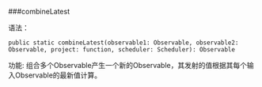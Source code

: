 ###combineLatest

语法：
```
public static combineLatest(observable1: Observable, observable2: Observable, project: function, scheduler: Scheduler): Observable
```

功能:
组合多个Observable产生一个新的Observable，其发射的值根据其每个输入Observable的最新值计算。